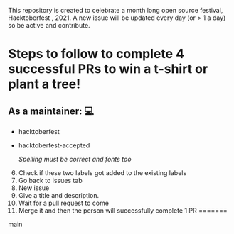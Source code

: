 This repository is created to celebrate a month long open source festival, Hacktoberfest , 2021.
A new issue will be updated every day (or > 1 a day) so be active and contribute.

# Steps to follow to complete 4 successful PRs to win a t-shirt or plant a tree!

 

## As a maintainer: 💻

 

 - hacktoberfest
 - hacktoberfest-accepted

   
   *Spelling must be correct and fonts too*

6) Check if these two labels got added to the existing labels
7) Go back to issues tab
8) New issue
9) Give a title and description.
10) Wait for a pull request to come
11) Merge it and then the person will successfully complete 1 PR
=======
 
 main
